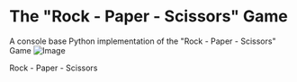 # The "Rock - Paper - Scissors" Game
A console base Python implementation of the "Rock - Paper - Scissors" Game
<img alt="Image" whidth="200px" scr="[https://github.com/Nenogzar/RockPaperScissorsByNenogzar/assets/103338442/e3098d81-2881-4862-875e-aa52e05f2696](https://upload.wikimedia.org/wikipedia/commons/thumb/6/67/Rock-paper-scissors.svg/1024px-Rock-paper-scissors.svg.png)https://upload.wikimedia.org/wikipedia/commons/thumb/6/67/Rock-paper-scissors.svg/1024px-Rock-paper-scissors.svg.png">


Rock - Paper - Scissors 
